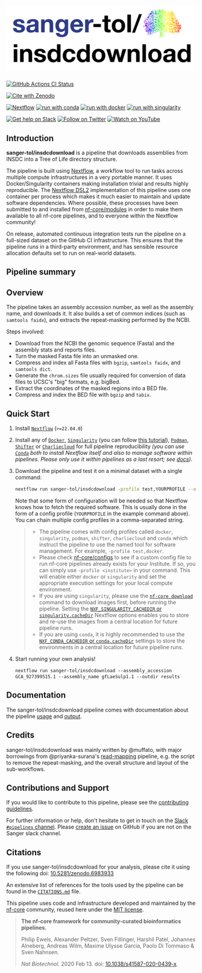 # ![sanger-tol/insdcdownload](docs/images/sanger-tol-insdcdownload_logo.png)

[![GitHub Actions CI Status](https://github.com/sanger-tol/insdcdownload/workflows/nf-core%20CI/badge.svg)](https://github.com/sanger-tol/insdcdownload/actions?query=workflow%3A%22nf-core+CI%22)

<!-- [![GitHub Actions Linting Status](https://github.com/sanger-tol/insdcdownload/workflows/nf-core%20linting/badge.svg)](https://github.com/sanger-tol/insdcdownload/actions?query=workflow%3A%22nf-core+linting%22) -->

[![Cite with Zenodo](http://img.shields.io/badge/DOI-10.5281/zenodo.6983933-1073c8?labelColor=000000)](https://doi.org/10.5281/zenodo.6983933)

[![Nextflow](https://img.shields.io/badge/nextflow%20DSL2-%E2%89%A522.04.0-23aa62.svg)](https://www.nextflow.io/)
[![run with conda](http://img.shields.io/badge/run%20with-conda-3EB049?labelColor=000000&logo=anaconda)](https://docs.conda.io/en/latest/)
[![run with docker](https://img.shields.io/badge/run%20with-docker-0db7ed?labelColor=000000&logo=docker)](https://www.docker.com/)
[![run with singularity](https://img.shields.io/badge/run%20with-singularity-1d355c.svg?labelColor=000000)](https://sylabs.io/docs/)

[![Get help on Slack](http://img.shields.io/badge/slack-SangerTreeofLife%20%23pipelines-4A154B?labelColor=000000&logo=slack)](https://SangerTreeofLife.slack.com/channels/pipelines)
[![Follow on Twitter](http://img.shields.io/badge/twitter-%40sangertol-1DA1F2?labelColor=000000&logo=twitter)](https://twitter.com/sangertol)
[![Watch on YouTube](http://img.shields.io/badge/youtube-tree--of--life-FF0000?labelColor=000000&logo=youtube)](https://www.youtube.com/channel/UCFeDpvjU58SA9V0ycRXejhA)

## Introduction

**sanger-tol/insdcdownload** is a pipeline that downloads assemblies from INSDC into a Tree of Life directory structure.

The pipeline is built using [Nextflow](https://www.nextflow.io), a workflow tool to run tasks across multiple compute infrastructures in a very portable manner. It uses Docker/Singularity containers making installation trivial and results highly reproducible. The [Nextflow DSL2](https://www.nextflow.io/docs/latest/dsl2.html) implementation of this pipeline uses one container per process which makes it much easier to maintain and update software dependencies. Where possible, these processes have been submitted to and installed from [nf-core/modules](https://github.com/nf-core/modules) in order to make them available to all nf-core pipelines, and to everyone within the Nextflow community!

On release, automated continuous integration tests run the pipeline on a full-sized dataset on the GitHub CI infrastructure. This ensures that the pipeline runs in a third-party environment, and has sensible resource allocation defaults set to run on real-world datasets.

## Pipeline summary

## Overview

The pipeline takes an assembly accession number, as well as the assembly name, and downloads it. It also builds a set of common indices (such as `samtools faidx`), and extracts the repeat-masking performed by the NCBI.

Steps involved:

- Download from the NCBI the genomic sequence (Fasta) and the assembly
  stats and reports files.
- Turn the masked Fasta file into an unmasked one.
- Compress and index all Fasta files with `bgzip`, `samtools faidx`, and
  `samtools dict`.
- Generate the `chrom.sizes` file usually required for conversion of data
  files to UCSC's "big" formats, e.g. bigBed.
- Extract the coordinates of the masked regions into a BED file.
- Compress and index the BED file with `bgzip` and `tabix`.

## Quick Start

1. Install [`Nextflow`](https://www.nextflow.io/docs/latest/getstarted.html#installation) (`>=22.04.0`)

2. Install any of [`Docker`](https://docs.docker.com/engine/installation/), [`Singularity`](https://www.sylabs.io/guides/3.0/user-guide/) (you can follow [this tutorial](https://singularity-tutorial.github.io/01-installation/)), [`Podman`](https://podman.io/), [`Shifter`](https://nersc.gitlab.io/development/shifter/how-to-use/) or [`Charliecloud`](https://hpc.github.io/charliecloud/) for full pipeline reproducibility _(you can use [`Conda`](https://conda.io/miniconda.html) both to install Nextflow itself and also to manage software within pipelines. Please only use it within pipelines as a last resort; see [docs](https://nf-co.re/usage/configuration#basic-configuration-profiles))_.

3. Download the pipeline and test it on a minimal dataset with a single command:

   ```bash
   nextflow run sanger-tol/insdcdownload -profile test,YOURPROFILE --outdir <OUTDIR>
   ```

   Note that some form of configuration will be needed so that Nextflow knows how to fetch the required software. This is usually done in the form of a config profile (`YOURPROFILE` in the example command above). You can chain multiple config profiles in a comma-separated string.

   > - The pipeline comes with config profiles called `docker`, `singularity`, `podman`, `shifter`, `charliecloud` and `conda` which instruct the pipeline to use the named tool for software management. For example, `-profile test,docker`.
   > - Please check [nf-core/configs](https://github.com/nf-core/configs#documentation) to see if a custom config file to run nf-core pipelines already exists for your Institute. If so, you can simply use `-profile <institute>` in your command. This will enable either `docker` or `singularity` and set the appropriate execution settings for your local compute environment.
   > - If you are using `singularity`, please use the [`nf-core download`](https://nf-co.re/tools/#downloading-pipelines-for-offline-use) command to download images first, before running the pipeline. Setting the [`NXF_SINGULARITY_CACHEDIR` or `singularity.cacheDir`](https://www.nextflow.io/docs/latest/singularity.html?#singularity-docker-hub) Nextflow options enables you to store and re-use the images from a central location for future pipeline runs.
   > - If you are using `conda`, it is highly recommended to use the [`NXF_CONDA_CACHEDIR` or `conda.cacheDir`](https://www.nextflow.io/docs/latest/conda.html) settings to store the environments in a central location for future pipeline runs.

4. Start running your own analysis!

   ```console
   nextflow run sanger-tol/insdcdownload --assembly_accession GCA_927399515.1 --assembly_name gfLaeSulp1.1 --outdir results
   ```

## Documentation

The sanger-tol/insdcdownload pipeline comes with documentation about the pipeline [usage](docs/usage.md) and [output](docs/output.md).

## Credits

sanger-tol/insdcdownload was mainly written by @muffato, with major borrowings from @priyanka-surana's [read-mapping](https://github.com/sanger-tol/readmapping) pipeline, e.g. the script to remove the repeat-masking, and the overall structure and layout of the sub-workflows.

## Contributions and Support

If you would like to contribute to this pipeline, please see the [contributing guidelines](.github/CONTRIBUTING.md).

For further information or help, don't hesitate to get in touch on the [Slack `#pipelines` channel](https://sangertreeoflife.slack.com/channels/pipelines). Please [create an issue](https://github.com/sanger-tol/insdcdownload/issues/new/choose) on GitHub if you are not on the Sanger slack channel.

## Citations

If you use sanger-tol/insdcdownload for your analysis, please cite it using the following doi: [10.5281/zenodo.6983933](https://doi.org/10.5281/zenodo.6983933)

An extensive list of references for the tools used by the pipeline can be found in the [`CITATIONS.md`](CITATIONS.md) file.

This pipeline uses code and infrastructure developed and maintained by the [nf-core](https://nf-co.re) community, reused here under the [MIT license](https://github.com/nf-core/tools/blob/master/LICENSE).

> **The nf-core framework for community-curated bioinformatics pipelines.**
>
> Philip Ewels, Alexander Peltzer, Sven Fillinger, Harshil Patel, Johannes Alneberg, Andreas Wilm, Maxime Ulysse Garcia, Paolo Di Tommaso & Sven Nahnsen.
>
> _Nat Biotechnol._ 2020 Feb 13. doi: [10.1038/s41587-020-0439-x](https://dx.doi.org/10.1038/s41587-020-0439-x).
